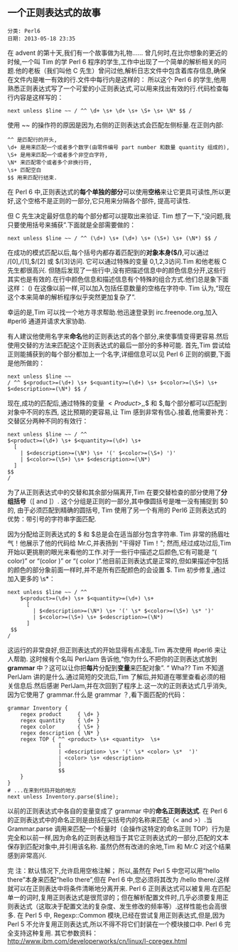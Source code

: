 ## 一个正则表达式的故事
    分类: Perl6
    日期: 2013-05-18 23:35

在 advent 的第十天,我们有一个故事做为礼物……
曾几何时,在比你想象的更近的时候,一个叫 Tim 的学 Perl 6 程序的学生,工作中出现了一个简单的解析相关的问题.他的老板（我们叫他 C 先生）曾问过他,解析日志文件中包含着库存信息,确保在文件内是唯一有效的行.文件中每行内是这样的：
    <part number> <quantity> <color> <description>
所以这个 Perl 6 的学生,他用熟悉正则表达式写了一个可爱的小正则表达式,可以用来找出有效的行.代码检查每行内容是这样写的：

    next unless $line ~~ / ^^ \d+ \s+ \d+ \s+ \S+ \s+ \N* $$ /
	
使用 ~~ 的操作符的原因是因为,右侧的正则表达式会匹配左侧标量.在正则内部:

    ^^ 是匹配行的开头,
	\d+ 是用来匹配一个或者多个数字(由零件编号 part number 和数量 quantity 组成的),
	\S+ 是用来匹配一个或者多个非空白字符,
    \N* 来匹配零个或者多个非换行符,
	\s+ 匹配空白
	$$ 用来匹配行结束.
	
在 Perl 6 中,正则表达式的**每个单独的部分**可以使用**空格**来让它更具可读性,所以更好,这个空格不是正则的一部分,它只用来分隔各个部件, 提高可读性.

但 C 先生决定最好信息的每个部分都可以提取出来验证. Tim 想了一下,“没问题,我只要使用括号来捕获”.下面就是全部需要做的：

    next unless $line ~~ / ^^ (\d+) \s+ (\d+) \s+ (\S+) \s+ (\N*) $$ /
	
在成功的模式匹配以后,每个括号内都存着匹配到的**对象本身($/)**,可以通过 $/[0],$/[1],$/[2] 或 $/[3]访问. 它可以通过特殊的变量 $0,$1,$2,$3访问.Tim 和他老板 C 先生都很高兴.
但随后发现了一些行中,没有把描述信息中的颜色信息分开,这些行其实也是有效的.在行中颜色信息和描述信息有个特殊的组合方式.他们总是象下面这样：
    <part number> <quantity> <description> (<color>)
在这像以前一样,可以加入包括任意数量的空格在字符中. Tim 认为,“现在这个本来简单的解析程序似乎突然更加复杂了”.

幸运的是,Tim 可以找一个地方寻求帮助.他迅速登录到 irc.freenode.org,加入 #perl6 通道并请求大家协助.

有人建议他使用名字来**命名**他的正则表达式的各个部分,来使事情变得更容易.然后使用交替的方法来匹配这个正则表达式的最后一部分的多种可能.
首先,Tim 尝试给正则能捕获到的每个部分都加上一个名字,详细信息可以见 Perl 6 正则的纲要,下面是他所做的：

    next unless $line ~~ 
    / ^^ $<product>=(\d+) \s+ $<quantity>=(\d+) \s+ $<color>=(\S+) \s+ $<description>=(\N*) $$ /
		
现在,成功的匹配后,通过特殊的变量 $<Product>,$<quantity>,$<color> 和 $<description>,每个部分都可以匹配到对象中不同的东西,
这比预期的更容易,让 Tim 感到非常有信心.接着,他需要补充：交替区分两种不同的有效行：

    next unless $line ~~ / ^^
    $<product>=(\d+) \s+ $<quantity>=(\d+) \s+
      [
        | $<description>=(\N*) \s+ '(' $<color>=(\S+) ')'
        | $<color>=(\S+) \s+ $<description>=(\N*)
      ]
    $$
    /
为了从正则表达式中的交替和其余部分隔离开,Tim 在要交替检查的部分使用了**分组括号**（[ and ]）.
这个分组是正则的一部分,其中像圆括号是唯一没有捕捉到 $0 的, 由于必须匹配到精确的圆括号, Tim 使用了另一个有用的 Perl6 正则表达式的优势：带引号的字符串字面匹配.

因为分配给正则表达式的 $<color> 和 $<description>总是会在适当部分包含字符串.
Tim 非常的扬眉吐气！他展示了他的代码给 Mr.C,并表扬到 "干得好 Tim！";
然而,经过成功过后,Tim 开始以更挑剔的眼光来看他的工作.对于一些行中描述之后颜色,它有可能是 “( color)” or “(color )” or “( color )”.他目前正则表达式是正常的,但如果描述中包括的颜色的部分象前面一样时,并不是所有匹配颜色的会设置 $<color>. Tim 初步修复,通过加入更多的 \s*：

    next unless $line ~~ / ^^
        $<product>=(\d+) \s+ $<quantity>=(\d+) \s+
          [
            | $<description>=(\N*) \s+ '(' \s* $<color>=(\S+) \s* ')'
            | $<color>=(\S+) \s+ $<description>=(\N*)
          ]
     $$
    /
	
这运行的非常良好,但正则表达式的开始显得有点凌乱.Tim 再次使用 #perl6 来让人帮助.
这时候有个名叫 PerlJam 告诉他,“你为什么不把你的正则表达式放到 **grammar** 中？这可以让你把**每片**分配到**变量**来匹配对象”. “ Wha?? Tim 不知道 PerlJam 讲的是什么.通过简短的交流后,Tim 了解后,并知道在哪里查看必须的相关信息后.然后感谢 PerlJam,并在次回到了程序上.这一次的正则表达式几乎消失,因为它使用了 grammar.什么是 grammar ？,看下面匹配的代码：

    grammar Inventory {
        regex product     { \d+ }
        regex quantity    { \d+ }
        regex color       { \S+ }
        regex description { \N* }
        regex TOP { ^^ <product> \s+ <quantity>  \s+
                    [
                    | <description> \s+ '(' \s* <color> \s*  ')'
                    | <color> \s+ <description>
                    ]
                    $$
        }
    }
    # ...在来到代码开始的地方
    next unless Inventory.parse($line);
 
以前的正则表达式中各自的变量变成了 grammar 中的**命名正则表达式**. 在 Perl 6 的正则表达式中的命名正则是由括在尖括号内的名称来匹配（< and >）.当 Grammar.parse 调用来匹配一个标量时（会操作这特定的命名正则 TOP）行为是完全和以前一样,因为命名的正则表达相当于其它正则表达式的一部分,匹配的文本保存到匹配对象中,并引用该名称.
虽然仍然有改进的余地,Tim 和 Mr.C 对这个结果感到非常高兴.

完
注：默认情况下,允许启用空格注解； 所以,虽然在 Perl 5 中您可以用“hello there”本身来匹配“hello there”,但在 Perl 6 中,您必须将其改为 /hello there/.这样就可以在正则表达中将条件清晰地分离开来.
Perl 6 正则表达式可以被复用.在匹配单一的词时,复用正则表达式是很荒谬的；但在解析配置文件时,几乎必须要复用正则表达式（这取决于配置文法的复杂度、发生修改的频率等）.这样性能也会高很多.
在 Perl 5 中, Regexp::Common 模块,已经在尝试复用正则表达式,但是,因为 Perl 5 不允许复用正则表达式,所以不得不将它们封装在一个模块接口中. Perl 6 完全支持这种复用.
其它参数资料：http://www.ibm.com/developerworks/cn/linux/l-cpregex.html